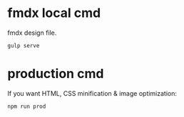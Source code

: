 # fmdx local cmd

fmdx design file.

`gulp serve`

# production cmd

If you want HTML, CSS minification & image optimization:

`npm run prod`
